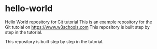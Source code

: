 # hello-world
Hello World repository for Git tutorial
This is an example repository for the Git tutoial on https://www.w3schools.com
This repository is built step by step in the tutorial. 

This repository is built step by step in the tutorial. 
